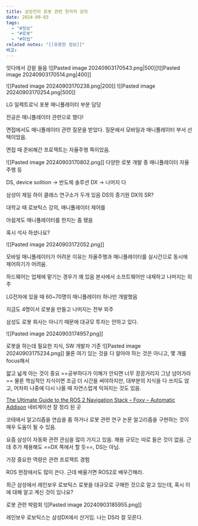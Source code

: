 ```yaml
---
title: 삼성전자 로봇 관련 현직자 강의
date: 2024-09-03
tags:
  - "#정보"
  - "#로봇"
  - "#취업"
related notes: "[[유용한 정보]]"
비고:
---
```

잇다에서 강읟 들음
![[Pasted image 20240903170543.png|500]]![[Pasted image 20240903170514.png|400]]



![[Pasted image 20240903170238.png|200]]
![[Pasted image 20240903170254.png|500]]

LG 일렉트로닉 포봇 매니퓰레이터 부분 담당

전공은 매니퓰레이터 관련으로 했다!

면접에서도 매니퓰레이터 관련 질문을 받았다.
질문에서 모바일과 매니퓰레이터 부서 선택이었음.

면접 때 준비해간 프로젝트는 자율주행 쪽이었음.

![[Pasted image 20240903170802.png]]
다양한 로봇 개발 중
매니퓰레이터 자율주행 등

DS, device solition -> 반도체 솔루션
DX -> 나머지 다

삼성이 제일 하이 클래스 연구소가 두개 있음
DS의 종기원
DX의 SR?

대학교 때 로보틱스 강의, 매니퓰레이터 제어를

아쉽게도 매니퓰레이터를 한지는 좀 됐음

혹시 석사 하셨나요?

![[Pasted image 20240903172052.png]]

모바일 매니퓰레이터가 어려운 이유는 자율주행과 매니퓰레이터를 실시간으로 동시에 제어하기가 어려움.

하드웨어는 업체에 맡기는 경우가 꽤 있음
본사에서 소프트웨어만 내재하고 나머지는 외주

LG전자에 있을 때 60~70명이 매니퓰레이터 하나만 개발했음

지금도 4명이서 로봇을 만들고 나머지는 전부 외주


삼성도 로봇 회사는 아니기 때문에 대규모 투자는 안하고 있다.


![[Pasted image 20240903174957.png]]

로봇을 하는데 필요한 지식, SW 개발자 기준
![[Pasted image 20240903175234.png]]
물론 여기 있는 것을 다 알아야 하는 것은 아니고, 몇 개를 focus해서

얇고 넓게 아는 것이 중요
==공부하다가 이해가 안되면 너무 끙끙거리지 그냥 넘어가라==
물론 핵심적인 지식이면 조금 더 시간을 써야하지만, 대부분의 지식을 다 쓰지도 않고, 어차피 나중에 다시 나올 때 자연스럽게 익혀지는 것도 있음.

[The Ultimate Guide to the ROS 2 Navigation Stack – Foxy – Automatic Addison](https://automaticaddison.com/the-ultimate-guide-to-the-ros-2-navigation-stack/)
네비게이션 잘 정리 된 곳

코테에서 알고리즘을 연습을 좀 하거나
로봇 관련 연구 논문 알고리즘을 구현하는 것이 매우 도움이 될 수 있음.


요즘 삼성이 자동화 관련 관심을 많이 가지고 있음.
채용 규모는 따로 들은 것이 없음. 근데 추가 채용해도 ==DX 쪽에서 할 듯==, DS는 아님.


가장 중요한 역량은 관련 프로젝트 경험

ROS 현장에서도 많이 쓴다. 근데 배울거면 ROS2로 배우긴해라.

최근 삼성에서 레인보우 로보틱스 로봇을 대규모로 구매한 것으로 알고 있는데, 혹시 이에 대해 알고 계신 것이 있나요?

로봇 관련 박람회
![[Pasted image 20240903185955.png]]

레인보우 로보틱스는 삼성DX에서 산거임. 나는 DS라 잘 모른다.
